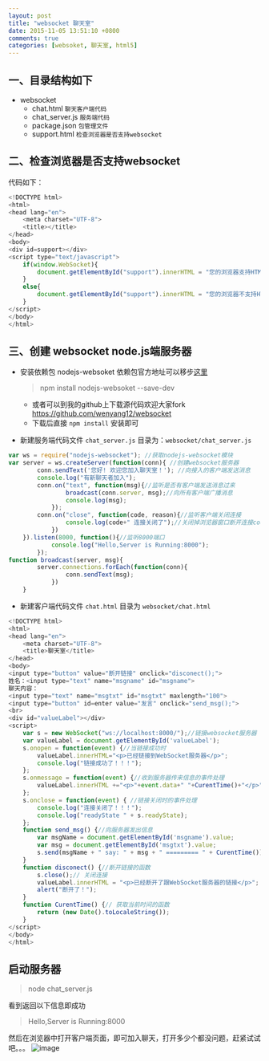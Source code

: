 ```yaml
---
layout: post
title: "websocket 聊天室"
date: 2015-11-05 13:51:10 +0800
comments: true
categories: [websoket, 聊天室, html5]
---
```

## 一、目录结构如下
- websocket
    - chat.html `聊天客户端代码`
    - chat_server.js `服务端代码`
    - package.json `包管理文件`
    - support.html `检查浏览器是否支持websocket`

## 二、检查浏览器是否支持websocket
代码如下：
```javascript support.html
<!DOCTYPE html>
<html>
<head lang="en">
    <meta charset="UTF-8">
    <title></title>
</head>
<body>
<div id=support></div>
<script type="text/javascript">
    if(window.WebSocket){
        document.getElementById("support").innerHTML = "您的浏览器支持HTML5的WebSocket协议";
    }
    else{
        document.getElementById("support").innerHTML = "您的浏览器不支持HTML5的WebSocket协议";
    }
</script>
</body>
</html>
```
## 三、创建 websocket node.js端服务器
- 安装依赖包 nodejs-websoket 依赖包官方地址可以移步[这里](https://www.npmjs.com/package/nodejs-websocket)
    >npm install nodejs-websoket --save-dev

    - 或者可以到我的github上下载源代码欢迎大家fork <https://github.com/wenyang12/websocket>
    - 下载后直接 `npm install` 安装即可
- 新建服务端代码文件 `chat_server.js` 目录为：`websocket/chat_server.js`

```javascript chat_server.js
var ws = require("nodejs-websocket"); //获取nodejs-websocket模块
var server = ws.createServer(function(conn){ //创建websocket服务器
        conn.sendText('您好! 欢迎您加入聊天室！'); //向接入的客户端发送消息
        console.log("有新聊天者加入");
        conn.on("text", function(msg){//监听是否有客户端发送消息过来
                broadcast(conn.server, msg);//向所有客户端广播消息
                console.log(msg);
            });
        conn.on("close", function(code, reason){//监听客户端关闭连接
                console.log(code+" 连接关闭了");//关闭掉浏览器窗口断开连接code为1001，通过代码断开连接code：1005
            })
    }).listen(8000, function(){//监听8000端口
            console.log("Hello,Server is Running:8000");
        });
function broadcast(server, msg){
        server.connections.forEach(function(conn){
                conn.sendText(msg);
            })
    }
```
- 新建客户端代码文件 `chat.html` 目录为 `websocket/chat.html`

```javascript chat.html
<!DOCTYPE html>
<html>
<head lang="en">
    <meta charset="UTF-8">
    <title>聊天室</title>
</head>
<body>
<input type="button" value="断开链接" onclick="disconect();">
姓名：<input type="text" name="msgname" id="msgname">
聊天内容：
<input type="text" name="msgtxt" id="msgtxt" maxlength="100">
<input type="button" id=enter value="发言" onclick="send_msg();">
<br>
<div id="valueLabel"></div>
<script>
    var s = new WebSocket("ws://localhost:8000/");//链接websocket服务器
    var valueLabel = document.getElementById('valueLabel');
    s.onopen = function(event) {//当链接成功时
        valueLabel.innerHTML="<p>已经链接到WebSocket服务器</p>";
        console.log("链接成功了！！！");
    };
    s.onmessage = function(event) {//收到服务器传来信息的事件处理
        valueLabel.innerHTML +="<p>"+event.data+" "+CurentTime()+"</p>";
    };
    s.onclose = function(event) { //链接关闭时的事件处理
        console.log("连接关闭了！！！");
        console.log("readyState " + s.readyState);
    };
    function send_msg() {//向服务器发出信息
        var msgName = document.getElementById('msgname').value;
        var msg = document.getElementById('msgtxt').value;
        s.send(msgName + " say: " + msg + " ========= " + CurentTime());
    }
    function disconect() {//断开链接的函数
        s.close();// 关闭连接
        valueLabel.innerHTML = "<p>已经断开了跟WebSocket服务器的链接</p>";
        alert("断开了！");
    }
    function CurentTime() {// 获取当前时间的函数
        return (new Date().toLocaleString());
    }
</script>
</body>
</html>
```
## 启动服务器
>node chat_server.js

看到返回以下信息即成功
>Hello,Server is Running:8000

然后在浏览器中打开客户端页面，即可加入聊天，打开多少个都没问题，赶紧试试吧。。。
![image](http://wenyang-public.stor.sinaapp.com/Uploads/20151105/1446709473_618194907.JPG)


